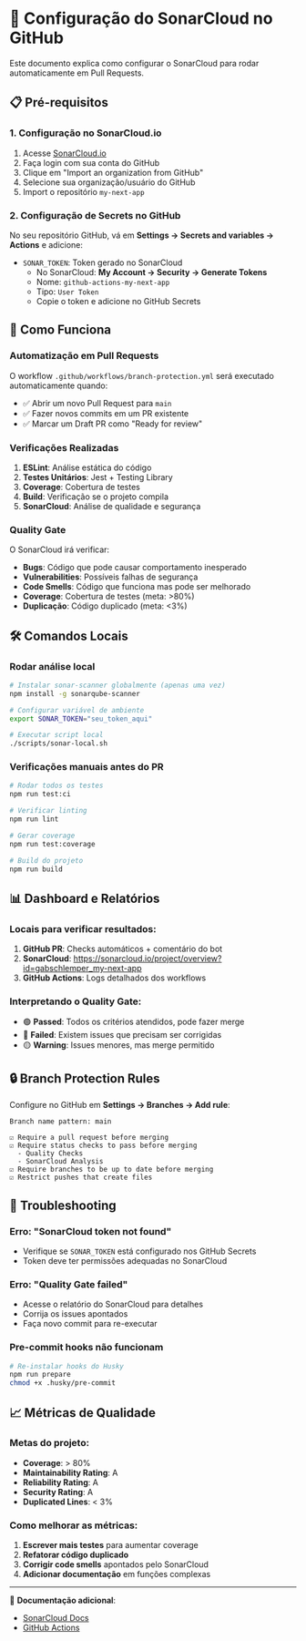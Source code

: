 # 🔧 Configuração do SonarCloud no GitHub

Este documento explica como configurar o SonarCloud para rodar automaticamente em Pull Requests.

## 📋 **Pré-requisitos**

### 1. Configuração no SonarCloud.io

1. Acesse [SonarCloud.io](https://sonarcloud.io)
2. Faça login com sua conta do GitHub
3. Clique em "Import an organization from GitHub"
4. Selecione sua organização/usuário do GitHub
5. Import o repositório `my-next-app`

### 2. Configuração de Secrets no GitHub

No seu repositório GitHub, vá em **Settings → Secrets and variables → Actions** e adicione:

- `SONAR_TOKEN`: Token gerado no SonarCloud
  - No SonarCloud: **My Account → Security → Generate Tokens**
  - Nome: `github-actions-my-next-app`
  - Tipo: `User Token`
  - Copie o token e adicione no GitHub Secrets

## 🚀 **Como Funciona**

### Automatização em Pull Requests

O workflow `.github/workflows/branch-protection.yml` será executado automaticamente quando:

- ✅ Abrir um novo Pull Request para `main`
- ✅ Fazer novos commits em um PR existente
- ✅ Marcar um Draft PR como "Ready for review"

### Verificações Realizadas

1. **ESLint**: Análise estática do código
2. **Testes Unitários**: Jest + Testing Library
3. **Coverage**: Cobertura de testes
4. **Build**: Verificação se o projeto compila
5. **SonarCloud**: Análise de qualidade e segurança

### Quality Gate

O SonarCloud irá verificar:

- **Bugs**: Código que pode causar comportamento inesperado
- **Vulnerabilities**: Possíveis falhas de segurança
- **Code Smells**: Código que funciona mas pode ser melhorado
- **Coverage**: Cobertura de testes (meta: >80%)
- **Duplicação**: Código duplicado (meta: <3%)

## 🛠️ **Comandos Locais**

### Rodar análise local

```bash
# Instalar sonar-scanner globalmente (apenas uma vez)
npm install -g sonarqube-scanner

# Configurar variável de ambiente
export SONAR_TOKEN="seu_token_aqui"

# Executar script local
./scripts/sonar-local.sh
```

### Verificações manuais antes do PR

```bash
# Rodar todos os testes
npm run test:ci

# Verificar linting
npm run lint

# Gerar coverage
npm run test:coverage

# Build do projeto
npm run build
```

## 📊 **Dashboard e Relatórios**

### Locais para verificar resultados:

1. **GitHub PR**: Checks automáticos + comentário do bot
2. **SonarCloud**: https://sonarcloud.io/project/overview?id=gabschlemper_my-next-app
3. **GitHub Actions**: Logs detalhados dos workflows

### Interpretando o Quality Gate:

- 🟢 **Passed**: Todos os critérios atendidos, pode fazer merge
- 🔴 **Failed**: Existem issues que precisam ser corrigidas
- 🟡 **Warning**: Issues menores, mas merge permitido

## 🔒 **Branch Protection Rules**

Configure no GitHub em **Settings → Branches → Add rule**:

```
Branch name pattern: main

☑️ Require a pull request before merging
☑️ Require status checks to pass before merging
  - Quality Checks
  - SonarCloud Analysis
☑️ Require branches to be up to date before merging
☑️ Restrict pushes that create files
```

## 🚨 **Troubleshooting**

### Erro: "SonarCloud token not found"

- Verifique se `SONAR_TOKEN` está configurado nos GitHub Secrets
- Token deve ter permissões adequadas no SonarCloud

### Erro: "Quality Gate failed"

- Acesse o relatório do SonarCloud para detalhes
- Corrija os issues apontados
- Faça novo commit para re-executar

### Pre-commit hooks não funcionam

```bash
# Re-instalar hooks do Husky
npm run prepare
chmod +x .husky/pre-commit
```

## 📈 **Métricas de Qualidade**

### Metas do projeto:

- **Coverage**: > 80%
- **Maintainability Rating**: A
- **Reliability Rating**: A
- **Security Rating**: A
- **Duplicated Lines**: < 3%

### Como melhorar as métricas:

1. **Escrever mais testes** para aumentar coverage
2. **Refatorar código duplicado**
3. **Corrigir code smells** apontados pelo SonarCloud
4. **Adicionar documentação** em funções complexas

---

📝 **Documentação adicional**:

- [SonarCloud Docs](https://docs.sonarcloud.io/)
- [GitHub Actions](https://docs.github.com/en/actions)
